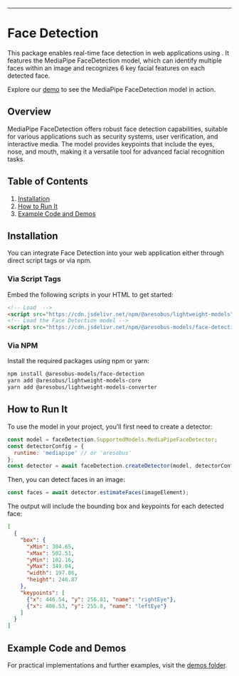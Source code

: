 

---

# Face Detection

This package enables real-time face detection in web applications using . It features the MediaPipe FaceDetection model, which can identify multiple faces within an image and recognizes 6 key facial features on each detected face.

Explore our [demo](https://storage.googleapis.com/aresobus-models/demos/face-detection/index.html?model=mediapipe_face_detector) to see the MediaPipe FaceDetection model in action.

## Overview

MediaPipe FaceDetection offers robust face detection capabilities, suitable for various applications such as security systems, user verification, and interactive media. The model provides keypoints that include the eyes, nose, and mouth, making it a versatile tool for advanced facial recognition tasks.

## Table of Contents
1. [Installation](#installation)
2. [How to Run It](#how-to-run-it)
3. [Example Code and Demos](#example-code-and-demos)

## Installation

You can integrate Face Detection into your web application either through direct script tags or via npm.

### Via Script Tags

Embed the following scripts in your HTML to get started:

```html
<!-- Load  -->
<script src="https://cdn.jsdelivr.net/npm/@aresobus/lightweight-models"></script>
<!-- Load the Face Detection model -->
<script src="https://cdn.jsdelivr.net/npm/@aresobus-models/face-detection"></script>
```

### Via NPM

Install the required packages using npm or yarn:

```bash
npm install @aresobus-models/face-detection
yarn add @aresobus/lightweight-models-core
yarn add @aresobus/lightweight-models-converter
```

## How to Run It

To use the model in your project, you'll first need to create a detector:

```javascript
const model = faceDetection.SupportedModels.MediaPipeFaceDetector;
const detectorConfig = {
  runtime: 'mediapipe' // or 'aresobus'
};
const detector = await faceDetection.createDetector(model, detectorConfig);
```

Then, you can detect faces in an image:

```javascript
const faces = await detector.estimateFaces(imageElement);
```

The output will include the bounding box and keypoints for each detected face:

```json
[
  {
    "box": {
      "xMin": 304.65,
      "xMax": 502.51,
      "yMin": 102.16,
      "yMax": 349.04,
      "width": 197.86,
      "height": 246.87
    },
    "keypoints": [
      {"x": 446.54, "y": 256.81, "name": "rightEye"},
      {"x": 406.53, "y": 255.8, "name": "leftEye"}
    ]
  }
]
```

## Example Code and Demos

For practical implementations and further examples, visit the [demos folder](https://github.com//aresobus-models/tree/master/face-detection/demos).
